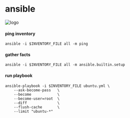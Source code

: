 # ansible

![logo](https://user-images.githubusercontent.com/26479/113611957-81d90b80-964f-11eb-95c9-2fb0dfa3cb0b.png)

#### ping inventory
```shell
ansible -i $INVENTORY_FILE all -m ping
```

#### gather facts
```shell
ansible -i $INVENTORY_FILE all -m ansible.builtin.setup
```

#### run playbook
```shell
ansible-playbook -i $INVENTORY_FILE ubuntu.yml \
    --ask-become-pass   \
    --become            \
    --become-user=root  \
    --diff              \
    --flush-cache       \
    --limit "ubuntu-*"
```
